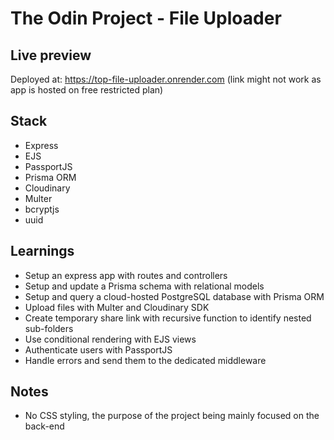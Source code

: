 # The Odin Project - File Uploader

## Live preview
Deployed at: https://top-file-uploader.onrender.com 
(link might not work as app is hosted on free restricted plan)

## Stack
- Express
- EJS
- PassportJS
- Prisma ORM
- Cloudinary
- Multer
- bcryptjs
- uuid

## Learnings
- Setup an express app with routes and controllers
- Setup and update a Prisma schema with relational models
- Setup and query a cloud-hosted PostgreSQL database with Prisma ORM
- Upload files with Multer and Cloudinary SDK
- Create temporary share link with recursive function to identify nested sub-folders
- Use conditional rendering with EJS views
- Authenticate users with PassportJS
- Handle errors and send them to the dedicated middleware

## Notes
- No CSS styling, the purpose of the project being mainly focused on the back-end
  
